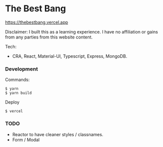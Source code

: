 # The Best Bang

https://thebestbang.vercel.app

Disclaimer: I built this as a learning experience. I have no affiliation or gains from any parties from this website content.

Tech:
- CRA, React, Material-UI, Typescript, Express, MongoDB.

### Development

Commands:

```
$ yarn
$ yarn build
```

Deploy
```
$ vercel
```

### TODO

- Reactor to have cleaner styles / classnames.
- Form / Modal